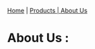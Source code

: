 
<a href="index.html">Home</a> | <a href="products.html">Products | <a href="about.html">About Us</a>

  
  # About Us : 
  
  

